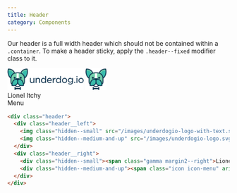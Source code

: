 ```yaml
---
title: Header
category: Components
---
```


Our header is a full width header which should not be contained within a `.container`.
To make a header sticky, apply the `.header--fixed` modifier class to it.

<div class="header">
  <div class="header__left">
    <img class="hidden--small" src="/images/underdogio-logo-with-text.svg" alt="Underdog.io logo" width="173" height="50">
    <img class="hidden--medium-and-up" src="/images/underdogio-logo.svg" alt="Underdog.io logo" width="48" height="50">
  </div>
  <div class="header__right">
    <div class="hidden--small"><span class="gamma margin2--right">Lionel Itchy</span><span class="icon icon-arrow"></span></div>
    <div class="hidden--medium-and-up"><span class="icon icon-menu" aria-hidden="true"></span><span class="gamma"> Menu</span></div>
  </div>
</div>

```html
<div class="header">
  <div class="header__left">
    <img class="hidden--small" src="/images/underdogio-logo-with-text.svg" alt="Underdog.io logo" width="173" height="50">
    <img class="hidden--medium-and-up" src="/images/underdogio-logo.svg" alt="Underdog.io logo" width="48" height="50">
  </div>
  <div class="header__right">
    <div class="hidden--small"><span class="gamma margin2--right">Lionel Itchy</span><span class="icon icon-arrow"></span></div>
    <div class="hidden--medium-and-up"><span class="icon icon-menu" aria-hidden="true"></span><span class="gamma"> Menu</span></div>
  </div>
</div>
```

